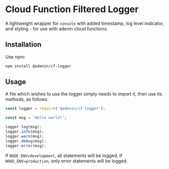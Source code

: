 # Cloud Function Filtered Logger

A lightweight wrapper for `console` with added timestamp, log level indicator, and styling - for use with adenin cloud functions.

## Installation

Use npm:

```bash
npm install @adenin/cf-logger
```

## Usage

A file which wishes to use the logger simply needs to import it, then use its methods, as follows:

```js
const logger = require('@adenin/cf-logger');

const msg = 'Hello world!';

logger.log(msg);
logger.info(msg);
logger.warn(msg);
logger.debug(msg);
logger.error(msg);
```

If `NODE_ENV=development`, all statements will be logged, if `NODE_ENV=production`, only error statements will be logged.